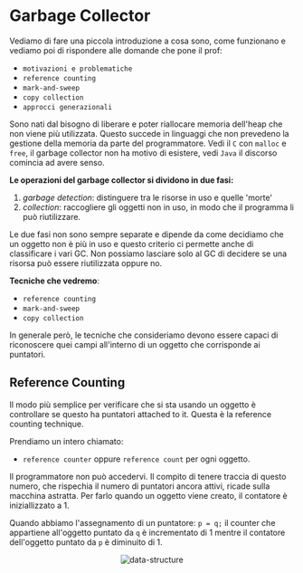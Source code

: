 # Garbage Collector

Vediamo di fare una piccola introduzione a cosa sono, come funzionano e vediamo poi di rispondere alle domande che pone il prof:

- `motivazioni e problematiche`
- `reference counting`
- `mark-and-sweep`
- `copy collection `
- `approcci generazionali`

Sono nati dal bisogno di liberare e poter riallocare memoria dell'heap che non viene più utilizzata. Questo succede in linguaggi che non prevedeno la gestione della memoria da parte del programmatore. Vedi il `C` con `malloc` e `free`, il garbage collector non ha motivo di esistere, vedi `Java` il discorso comincia ad avere senso.

**Le operazioni del garbage collector si dividono in due fasi:**

1. _garbage detection_: distinguere tra le risorse in uso e quelle 'morte'
2. _collection_: raccogliere gli oggetti non in uso, in modo che il programma li può riutilizzare.

Le due fasi non sono sempre separate e dipende da come decidiamo che un oggetto non è più in uso e questo criterio ci permette anche di classificare i vari GC.
Non possiamo lasciare solo al GC di decidere se una risorsa può essere riutilizzata oppure no.

**Tecniche che vedremo**:

- `reference counting`
- `mark-and-sweep`
- `copy collection `

In generale però, le tecniche che consideriamo devono essere capaci di riconoscere quei campi all'interno di un oggetto che corrisponde ai puntatori.

## Reference Counting

Il modo più semplice per verificare che si sta usando un oggetto è controllare se questo ha puntatori attached to it. Questa è la reference counting technique.

Prendiamo un intero chiamato:

- `reference counter` oppure `reference count` per ogni oggetto.

Il programmatore non può accedervi. Il compito di tenere traccia di questo numero, che rispechia il numero di puntatori ancora attivi, ricade sulla macchina astratta.
Per farlo quando un oggetto viene creato, il contatore è iniziallizzato a 1.

Quando abbiamo l'assegnamento di un puntatore: `p = q;` il counter che appartiene all'oggetto puntato da `q` è incrementato di 1 mentre il contatore dell'oggetto puntato da `p` è diminuito di 1.

<p align="center">
  <img src="/assets/pdp1.pdf" alt="data-structure" />
</p>

